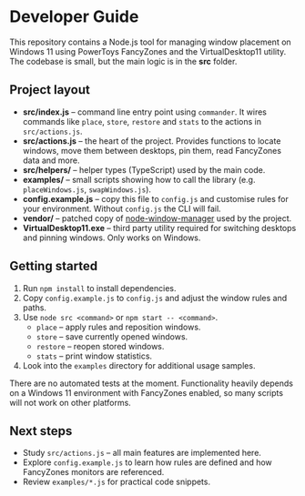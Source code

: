 # Developer Guide

This repository contains a Node.js tool for managing window placement on Windows 11 using PowerToys FancyZones and the VirtualDesktop11 utility. The codebase is small, but the main logic is in the **src** folder.

## Project layout

- **src/index.js** – command line entry point using `commander`. It wires commands like `place`, `store`, `restore` and `stats` to the actions in `src/actions.js`.
- **src/actions.js** – the heart of the project. Provides functions to locate windows, move them between desktops, pin them, read FancyZones data and more.
- **src/helpers/** – helper types (TypeScript) used by the main code.
- **examples/** – small scripts showing how to call the library (e.g. `placeWindows.js`, `swapWindows.js`).
- **config.example.js** – copy this file to `config.js` and customise rules for your environment. Without `config.js` the CLI will fail.
- **vendor/** – patched copy of [node-window-manager](https://github.com/sentialx/node-window-manager) used by the project.
- **VirtualDesktop11.exe** – third party utility required for switching desktops and pinning windows. Only works on Windows.

## Getting started

1. Run `npm install` to install dependencies.
2. Copy `config.example.js` to `config.js` and adjust the window rules and paths.
3. Use `node src <command>` or `npm start -- <command>`.
   - `place` – apply rules and reposition windows.
   - `store` – save currently opened windows.
   - `restore` – reopen stored windows.
   - `stats` – print window statistics.
4. Look into the `examples` directory for additional usage samples.

There are no automated tests at the moment. Functionality heavily depends on a Windows 11 environment with FancyZones enabled, so many scripts will not work on other platforms.

## Next steps

- Study `src/actions.js` – all main features are implemented here.
- Explore `config.example.js` to learn how rules are defined and how FancyZones monitors are referenced.
- Review `examples/*.js` for practical code snippets.

